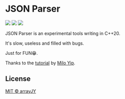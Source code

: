# JSON Parser

![](https://img.shields.io/badge/build-pass-green?style=flat-square) ![](https://img.shields.io/badge/standard-C++20-red?style=flat-square) ![](https://img.shields.io/badge/Powered_By-arrayJY-yellow?style=flat-square)  

JSON Parser is an experimental tools writing in C++20.

It's slow, useless and filled with bugs.

 Just for FUN😁.



Thanks to the [tutorial](https://zhuanlan.zhihu.com/json-tutorial) by [Milo Yip](https://github.com/miloyip).

## License

[MIT © arrayJY](https://github.com/arrayJY/json_parser/blob/master/LICENSE)

